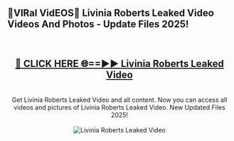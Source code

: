 <h2>🔴VIRal VidEOS🔴 Livinia Roberts Leaked Video Videos And Photos - Update Files 2025!</h2>
<br>
<div align="center">
<h2><a href="https://virallinks.top/odZfE0" rel="nofollow">🔴 CLICK HERE 🌐==►► Livinia Roberts Leaked Video</a></h2>
<br>
Get Livinia Roberts Leaked Video and all content. Now you can access all videos and pictures of Livinia Roberts Leaked Video. New Updated Files 2025!
<br>
<br>
<a href="https://virallinks.top/odZfE0" rel="nofollow" data-target="animated-image.originalLink"><img src="https://i.imgur.com/dJHk4Zq.gif)" alt="Livinia Roberts Leaked Video" style="max-width: 100%; display: inline-block;" data-target="animated-image.originalImage"></a>
</div>
<br>
